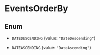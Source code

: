 

# EventsOrderBy

## Enum


* `DATEDESCENDING` (value: `"DateDescending"`)

* `DATEASCENDING` (value: `"DateAscending"`)



